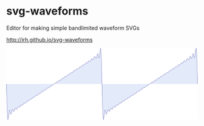 # svg-waveforms
Editor for making simple bandlimited waveform SVGs

http://irh.github.io/svg-waveforms

![Example](images/example.png)

